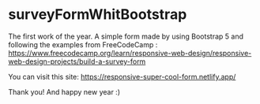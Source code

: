 # surveyFormWhitBootstrap
The first work of the year. A simple form made by using Bootstrap 5 and following the examples from FreeCodeCamp :  https://www.freecodecamp.org/learn/responsive-web-design/responsive-web-design-projects/build-a-survey-form

You can visit this site: https://responsive-super-cool-form.netlify.app/

Thank you! And happy new year :)
